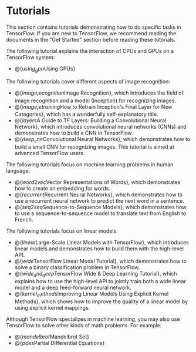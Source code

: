 # Tutorials

This section contains tutorials demonstrating how to do specific tasks
in TensorFlow.  If you are new to TensorFlow, we recommend reading the
documents in the "Get Started" section before reading these tutorials.

The following tutorial explains the interaction of CPUs and GPUs on a
TensorFlow system:

  * @{$using_gpu$Using GPUs}

The following tutorials cover different aspects of image recognition:

  * @{$image_recognition$Image Recognition}, which introduces the field of
    image recognition and a model (Inception) for recognizing images.
  * @{$image_retraining$How to Retrain Inception's Final Layer for New Categories},
    which has a wonderfully self-explanatory title.
  * @{$layers$A Guide to TF Layers: Building a Convolutional Neural Network},
    which introduces convolutional neural networks (CNNs) and demonstrates how
    to build a CNN in TensorFlow.
  * @{$deep_cnn$Convolutional Neural Networks}, which demonstrates how to
    build a small CNN for recognizing images.  This tutorial is aimed at
    advanced TensorFlow users.

The following tutorials focus on machine learning problems in human language:

  * @{$word2vec$Vector Representations of Words}, which demonstrates how to
    create an embedding for words.
  * @{$recurrent$Recurrent Neural Networks}, which demonstrates how to use a
    recurrent neural network to predict the next word in a sentence.
  * @{$seq2seq$Sequence-to-Sequence Models}, which demonstrates how to use a
    sequence-to-sequence model to translate text from English to French.

The following tutorials focus on linear models:

  * @{$linear$Large-Scale Linear Models with TensorFlow}, which introduces
    linear models and demonstrates how to build them with the high-level API.
  * @{$wide$TensorFlow Linear Model Tutorial}, which demonstrates how to solve
    a binary classification problem in TensorFlow.
  * @{$wide_and_deep$TensorFlow Wide & Deep Learning Tutorial}, which explains
    how to use the high-level API to jointly train both a wide linear model
    and a deep feed-forward neural network.
  * @{$kernel_methods$Improving Linear Models Using Explicit Kernel Methods},
    which shows how to improve the quality of a linear model by using explicit
    kernel mappings.

Although TensorFlow specializes in machine learning, you may also use
TensorFlow to solve other kinds of math problems.  For example:

  * @{$mandelbrot$Mandelbrot Set}
  * @{$pdes$Partial Differential Equations}
